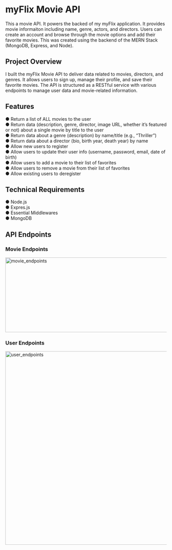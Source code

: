 # myFlix Movie API
This a movie API. It powers the backed of my myFlix application. It provides movie informaiton including name, genre, actors, and directors. Users can create an account and browse through the movie options and add their favorite movies. This was created using the backend of the MERN Stack (MongoDB, Express, and Node).

## Project Overview
I built the myFlix Movie API to deliver data related to movies, directors, and genres. It allows users to sign up, manage their profile, and save their favorite movies. The API is structured as a RESTful service with various endpoints to manage user data and movie-related information.

## Features
● Return a list of ALL movies to the user <br>
● Return data (description, genre, director, image URL, whether it’s featured or not) about a single movie by title to the user<br>
● Return data about a genre (description) by name/title (e.g., “Thriller”)<br>
● Return data about a director (bio, birth year, death year) by name<br>
● Allow new users to register<br>
● Allow users to update their user info (username, password, email, date of birth)<br>
● Allow users to add a movie to their list of favorites<br>
● Allow users to remove a movie from their list of favorites<br>
● Allow existing users to deregister<br>

## Technical Requirements 
● Node.js<br>
● Expres.js<br>
● Essential Middlewares<br>
● MongoDB<br>

## API Endpoints
### Movie Endpoints
<img width="1917" height="233" alt="movie_endpoints" src="https://github.com/user-attachments/assets/f8af15bc-aaf1-4174-ab43-3eaf3e54706d" />

### User Endpoints
<img width="1912" height="603" alt="user_endpoints" src="https://github.com/user-attachments/assets/dd580752-e150-47d7-8303-ab3354d3a4c1" />



